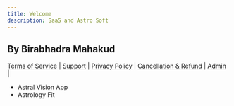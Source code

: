 ```yaml
---
title: Welcome
description: SaaS and Astro Soft
---
```


## By Birabhadra Mahakud


[Terms of Service](terms-of-service.md) | [Support](support.md) | [Privacy Policy](privacy-policy.md) | [Cancellation & Refund](cancellation.md) | [Admin](https://github.com/mbirabhadra/mbirabhadra.github.io/edit/master/index.md) |  

- Astral Vision App
- Astrology Fit
